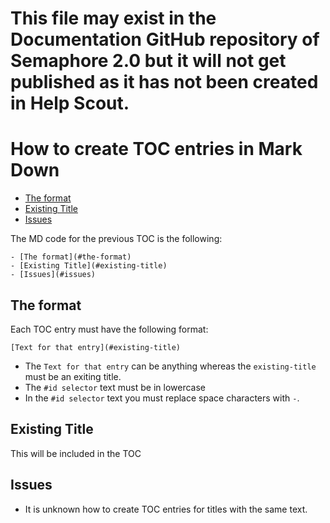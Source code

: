 # This file may exist in the Documentation GitHub repository of Semaphore 2.0 but it will not get published as it has not been created in Help Scout.


# How to create TOC entries in Mark Down


- [The format](#the-format)
- [Existing Title](#existing-title)
- [Issues](#issues)

The MD code for the previous TOC is the following:

    - [The format](#the-format)
    - [Existing Title](#existing-title)
    - [Issues](#issues)


## The format

Each TOC entry must have the following format:

    [Text for that entry](#existing-title)

- The `Text for that entry` can be anything whereas the `existing-title` must be an exiting title.
- The `#id selector` text must be in lowercase
- In the `#id selector` text you must replace space characters with `-`.

## Existing Title

This will be included in the TOC


## Issues

- It is unknown how to create TOC entries for titles with the same text.